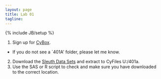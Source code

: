 ```yaml
---
layout: page
title: Lab 01
tagline: 
---
```

{% include JB/setup %}

1. Sign up for [CyBox](https://iastate.box.com/).
  - If you do not see a `401A' folder, please let me know.
2. Download the [Sleuth Data Sets](http://www.science.oregonstate.edu/~schafer/Sleuth/files/sleuth3csv.zip) and extract to CyFiles U:/401a.
3. Use the SAS or R script to check and make sure you have downloaded to the correct location.





